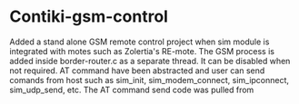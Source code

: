 # Contiki-gsm-control
Added a stand alone GSM remote control project when sim module is integrated with motes such as Zolertia's RE-mote. 
The GSM process is added inside border-router.c as a separate thread. It can be disabled when not required.
AT command have been abstracted and user can send comands from host such as sim_init, sim_modem_connect, sim_ipconnect, sim_udp_send, etc.
The AT command send code was pulled from 
